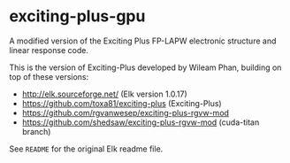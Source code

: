 # exciting-plus-gpu
A modified version of the Exciting Plus FP-LAPW electronic structure and linear response code.

This is the version of Exciting-Plus developed by Wileam Phan, building on top of these versions:
- http://elk.sourceforge.net/ (Elk version 1.0.17)
- https://github.com/toxa81/exciting-plus (Exciting-Plus)
- https://github.com/rgvanwesep/exciting-plus-rgvw-mod
- https://github.com/shedsaw/exciting-plus-rgvw-mod (cuda-titan branch)

See `README` for the original Elk readme file.
